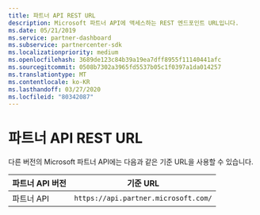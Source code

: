 ```yaml
---
title: 파트너 API REST URL
description: Microsoft 파트너 API에 액세스하는 REST 엔드포인트 URL입니다.
ms.date: 05/21/2019
ms.service: partner-dashboard
ms.subservice: partnercenter-sdk
ms.localizationpriority: medium
ms.openlocfilehash: 3689de123c84b39a19ea7dff8955f11140441afc
ms.sourcegitcommit: 0508b7302a3965fd5537b05c1f0397a1da014257
ms.translationtype: MT
ms.contentlocale: ko-KR
ms.lasthandoff: 03/27/2020
ms.locfileid: "80342087"
---
```

# <a name="partner-api-rest-urls"></a>파트너 API REST URL

다른 버전의 Microsoft 파트너 API에는 다음과 같은 기준 URL을 사용할 수 있습니다.

| 파트너 API 버전 | 기준 URL |
| --- | --- |
| 파트너 API | `https://api.partner.microsoft.com/` |